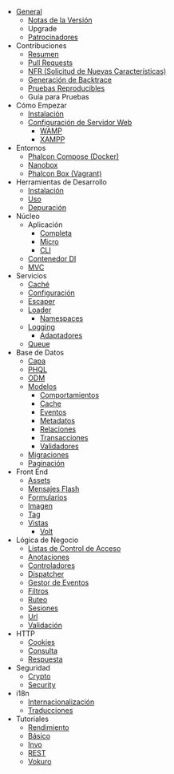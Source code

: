 - [General](/[[language]]/[[version]]/introduction) 
    - [Notas de la Versión](https://github.com/phalcon/cphalcon/blob/4.0.x/CHANGELOG.md)
    - Upgrade
    - [Patrocinadores](/[[language]]/[[version]]/sponsors)
- Contribuciones 
    - [Resumen](/[[language]]/[[version]]/contributions)
    - [Pull Requests](/[[language]]/[[version]]/new-pull-request)
    - [NFR (Solicitud de Nuevas Características)](/[[language]]/[[version]]/new-feature-request)
    - [Generación de Backtrace](/[[language]]/[[version]]/generating-backtrace)
    - [Pruebas Reproducibles](/[[language]]/[[version]]/reproducible-tests)
    - Guía para Pruebas
- Cómo Empezar 
    - [Instalación](/[[language]]/[[version]]/installation)
    - [Configuración de Servidor Web](/[[language]]/[[version]]/webserver-setup) 
        - [WAMP](/[[language]]/[[version]]/webserver-wamp)
        - [XAMPP](/[[language]]/[[version]]/webserver-xampp)
- Entornos 
    - [Phalcon Compose (Docker)](/[[language]]/[[version]]/environments-docker)
    - [Nanobox](/[[language]]/[[version]]/environments-nanobox)
    - [Phalcon Box (Vagrant)](/[[language]]/[[version]]/environments-vagrant)
- Herramientas de Desarrollo 
    - [Instalación](/[[language]]/[[version]]/devtools-installation)
    - [Uso](/[[language]]/[[version]]/devtools-usage)
    - [Depuración](/[[language]]/[[version]]/debug)
- Núcleo 
    - Aplicación 
        - [Completa](/[[language]]/[[version]]/application)
        - [Micro](/[[language]]/[[version]]/application-micro)
        - [CLI](/[[language]]/[[version]]/application-cli)
    - [Contenedor DI](/[[language]]/[[version]]/di)
    - [MVC](/[[language]]/[[version]]/mvc)
- Servicios 
    - [Caché](/[[language]]/[[version]]/cache)
    - [Configuración](/[[language]]/[[version]]/config)
    - [Escaper](/[[language]]/[[version]]/escaper)
    - [Loader](/[[language]]/[[version]]/loader) 
        - [Namespaces](/[[language]]/[[version]]/namespaces)
    - [Logging](/[[language]]/[[version]]/logging) 
        - [Adaptadores](/[[language]]/[[version]]/logging#usage)
    - [Queue](/[[language]]/[[version]]/queue)
- Base de Datos 
    - [Capa](/[[language]]/[[version]]/db-layer)
    - [PHQL](/[[language]]/[[version]]/db-phql)
    - [ODM](/[[language]]/[[version]]/db-odm)
    - [Modelos](/[[language]]/[[version]]/db-models) 
        - [Comportamientos](/[[language]]/[[version]]/db-models-behaviors)
        - [Cache](/[[language]]/[[version]]/db-models-cache)
        - [Eventos](/[[language]]/[[version]]/db-models-events)
        - [Metadatos](/[[language]]/[[version]]/db-models-metadata)
        - [Relaciones](/[[language]]/[[version]]/db-models-relationships)
        - [Transacciones](/[[language]]/[[version]]/db-models-transactions)
        - [Validadores](/[[language]]/[[version]]/db-models-validation)
    - [Migraciones](/[[language]]/[[version]]/db-migrations)
    - [Paginación](/[[language]]/[[version]]/db-pagination)
- Front End 
    - [Assets](/[[language]]/[[version]]/assets)
    - [Mensajes Flash](/[[language]]/[[version]]/flash)
    - [Formularios](/[[language]]/[[version]]/forms)
    - [Imagen](/[[language]]/[[version]]/image)
    - [Tag](/[[language]]/[[version]]/tag)
    - [Vistas](/[[language]]/[[version]]/views) 
        - [Volt](/[[language]]/[[version]]/volt)
- Lógica de Negocio 
    - [Listas de Control de Acceso](/[[language]]/[[version]]/acl)
    - [Anotaciones](/[[language]]/[[version]]/annotations)
    - [Controladores](/[[language]]/[[version]]/controllers)
    - [Dispatcher](/[[language]]/[[version]]/dispatcher)
    - [Gestor de Eventos](/[[language]]/[[version]]/events)
    - [Filtros](/[[language]]/[[version]]/filter)
    - [Ruteo](/[[language]]/[[version]]/routing)
    - [Sesiones](/[[language]]/[[version]]/session)
    - [Url](/[[language]]/[[version]]/url)
    - [Validación](/[[language]]/[[version]]/validation)
- HTTP 
    - [Cookies](/[[language]]/[[version]]/cookies)
    - [Consulta](/[[language]]/[[version]]/request)
    - [Respuesta](/[[language]]/[[version]]/response)
- Seguridad 
    - [Crypto](/[[language]]/[[version]]/crypt)
    - [Security](/[[language]]/[[version]]/security)
- i18n 
    - [Internacionalización](/[[language]]/[[version]]/i18n)
    - [Traducciones](/[[language]]/[[version]]/translate)
- Tutoriales 
    - [Rendimiento](/[[language]]/[[version]]/performance)
    - [Básico](/[[language]]/[[version]]/tutorial-base)
    - [Invo](/[[language]]/[[version]]/tutorial-invo)
    - [REST](/[[language]]/[[version]]/tutorial-rest)
    - [Vokuro](/[[language]]/[[version]]/tutorial-vokuro)
